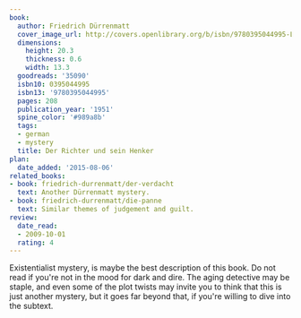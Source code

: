 ```yaml
---
book:
  author: Friedrich Dürrenmatt
  cover_image_url: http://covers.openlibrary.org/b/isbn/9780395044995-L.jpg
  dimensions:
    height: 20.3
    thickness: 0.6
    width: 13.3
  goodreads: '35090'
  isbn10: 0395044995
  isbn13: '9780395044995'
  pages: 208
  publication_year: '1951'
  spine_color: '#989a8b'
  tags:
  - german
  - mystery
  title: Der Richter und sein Henker
plan:
  date_added: '2015-08-06'
related_books:
- book: friedrich-durrenmatt/der-verdacht
  text: Another Dürrenmatt mystery.
- book: friedrich-durrenmatt/die-panne
  text: Similar themes of judgement and guilt.
review:
  date_read:
  - 2009-10-01
  rating: 4
---
```


Existentialist mystery, is maybe the best description of this book. Do not read if you're not in the mood for dark and
dire. The aging detective may be staple, and even some of the plot twists may invite you to think that this is just
another mystery, but it goes far beyond that, if you're willing to dive into the subtext.

